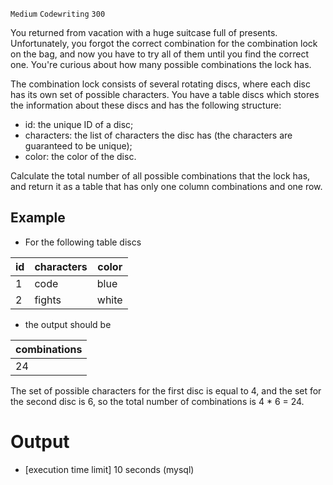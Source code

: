 `Medium`	`Codewriting` 	`300`

You returned from vacation with a huge suitcase full of presents. Unfortunately, you forgot the correct combination for the combination lock on the bag, and now you have to try all of them until you find the correct one. You're curious about how many possible combinations the lock has.

The combination lock consists of several rotating discs, where each disc has its own set of possible characters. You have a table discs which stores the information about these discs and has the following structure:

- id: the unique ID of a disc;
- characters: the list of characters the disc has (the characters are guaranteed to be unique);
- color: the color of the disc.

Calculate the total number of all possible combinations that the lock has, and return it as a table that has only one column combinations and one row.

## Example

- For the following table discs

| id   | characters | color  |
|------|------------|--------|
| 1    | code       | 	blue  |
| 2    | fights     | white  |

- the output should be

| combinations |
|--------------|
| 24           |

The set of possible characters for the first disc is equal to 4, and the set for the second disc is 6, so the total number of combinations is 4 * 6 = 24.

# Output
- [execution time limit] 10 seconds (mysql)

